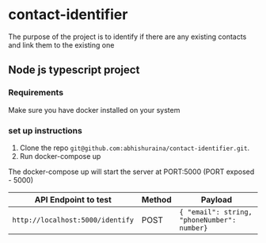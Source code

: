 # contact-identifier
The purpose of the project is to identify if there are any existing contacts and link them to the existing one

## Node js typescript project

### Requirements 
Make sure you have docker installed on your system


### set up instructions
1. Clone the repo `git@github.com:abhishuraina/contact-identifier.git`.
2. Run docker-compose up

The docker-compose up will start the server at PORT:5000 (PORT exposed - 5000)

|      API Endpoint to test       |  Method  |                      Payload                     |
|---------------------------------|----------|--------------------------------------------------|
| `http://localhost:5000/identify`|   POST   |  ```{ "email": string, "phoneNumber": number}``` |
